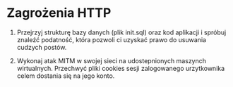 # Zagrożenia HTTP

1. Przejrzyj strukturę bazy danych (plik init.sql) oraz kod aplikacji i spróbuj znaleźć podatność, która pozwoli ci uzyskać prawo do usuwania cudzych postów.

2. Wykonaj atak MITM w swojej sieci na udostepnionych maszynch wirtualnych. Przechwyć pliki cookies sesji zalogowanego urzytkownika celem dostania się na jego konto.
